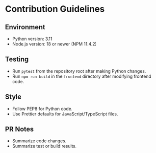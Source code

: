 # Contribution Guidelines

## Environment
- Python version: 3.11
- Node.js version: 18 or newer (NPM 11.4.2)

## Testing
- Run `pytest` from the repository root after making Python changes.
- Run `npm run build` in the `frontend` directory after modifying frontend code.

## Style
- Follow PEP8 for Python code.
- Use Prettier defaults for JavaScript/TypeScript files.

## PR Notes
- Summarize code changes.
- Summarize test or build results.
